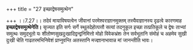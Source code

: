 +++
title = "27 इच्छाद्वेषसमुत्थेन"

+++
।।7.27।। तदेवं मायाविषयत्वेन जीवानां परमेश्वराज्ञानमुक्तम्
तस्यैवाज्ञानस्य दृढत्वे कारणमाह **इच्छाद्वेषसमुत्थेनेति।** सृज्यत इति
सर्गः सर्गे स्थूलदेहोत्पत्तौ सत्यां तदनुकूल इच्छा तत्प्रतिकूले च द्वेषः
ताभ्यां समुत्थः समुद्भूतो यः शीतोष्णसुखदुःखादिद्वन्द्वनिमित्तो मोहो
विवेकभ्रंशः तेन सर्वभूतानि संमोहं च अहमेव सुखी दुःखी चेति गाढतरमभिनिवेशं
प्राप्नुवन्ति अतस्तानि मज्ज्ञानाभावान्न मां जानन्तीति भावः।

